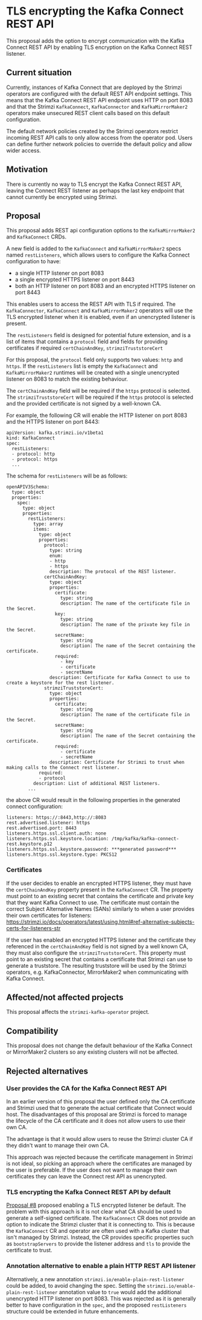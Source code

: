 # TLS encrypting the Kafka Connect REST API

This proposal adds the option to encrypt communication with the Kafka Connect REST API by enabling TLS encryption on the Kafka Connect REST listener.

## Current situation

Currently, instances of Kafka Connect that are deployed by the Strimzi operators are configured with the default REST API endpoint settings.
This means that the Kafka Connect REST API endpoint uses HTTP on port 8083 and that the Strimzi `KafkaConnect`, `KafkaConnector` and `KafkaMirrorMaker2` operators make unsecured REST client calls based on this default configuration.

The default network policies created by the Strimzi operators restrict incoming REST API calls to only allow access from the operator pod.
Users can define further network policies to override the default policy and allow wider access.

## Motivation

There is currently no way to TLS encrypt the Kafka Connect REST API, leaving the Connect REST listener as perhaps the last key endpoint that cannot currently be encrypted using Strimzi.

## Proposal

This proposal adds REST api configuration options to the `KafkaMirrorMaker2` and `KafkaConnect` CRDs.

A new field is added to the `KafkaConnect` and `KafkaMirrorMaker2` specs named `restListeners`, which allows users to configure the Kafka Connect configuration to have:
  - a single HTTP listener on port 8083
  - a single encrypted HTTPS listener on port 8443
  - both an HTTP listener on port 8083 and an encrypted HTTPS listener on port 8443
  
This enables users to access the REST API with TLS if required.
The `KafkaConnector`, `KafkaConnect` and `KafkaMirrorMaker2` operators will use the TLS encrypted listener when it is enabled, even if an unencrypted listener is present.

The `restListeners` field is designed for potential future extension, and is a list of items that contains a `protocol` field and fields for providing certificates if required `certChainAndKey`, `strimziTruststoreCert`

For this proposal, the `protocol` field only supports two values: `http` and `https`. If the `restListeners` list is empty the `KafkaConnect` and `KafkaMirrorMaker2` 
runtimes will be created with a single unencrypted listener on 8083 to match the existing behaviour.

The `certChainAndKey` field will be required if the `https` protocol is selected. The `strimziTruststoreCert` will be required if the `https` protocol is selected and the provided 
certificate is not signed by a well-known CA.

For example, the following CR will enable the HTTP listener on port 8083 and the HTTPS listener on port 8443:
```
apiVersion: kafka.strimzi.io/v1beta1
kind: KafkaConnect
spec:
  restListeners:
  - protocol: http
  - protocol: https
  ...
```

The schema for `restListeners` will be as follows:
```
openAPIV3Schema:
  type: object
  properties:
    spec:
      type: object
      properties:
        restListeners:
          type: array
          items:
            type: object
            properties:
              protocol:
                type: string
                enum:
                - http
                - https
                description: The protocol of the REST listener.
              certChainAndKey:
                type: object
                properties:
                  certificate:
                    type: string
                    description: The name of the certificate file in the Secret.
                  key:
                    type: string
                    description: The name of the private key file in the Secret.
                  secretName:
                    type: string
                    description: The name of the Secret containing the certificate.
                  required:
                    - key
                    - certificate
                    - secretName
                description: Certificate for Kafka Connect to use to create a keystore for the rest listener.
              strimziTruststoreCert:
                type: object
                properties:
                  certificate:
                    type: string
                    description: The name of the certificate file in the Secret.
                  secretName:
                    type: string
                    description: The name of the Secret containing the certificate.
                  required:
                    - certificate
                    - secretName
                description: Certificate for Strimzi to trust when making calls to the Connect rest listener.
            required:
            - protocol
          description: List of additional REST listeners.
        ...
```

the above CR would result in the following properties in the generated connect configuration:

```
listeners: https://:8443,http://:8083
rest.advertised.listener: https
rest.advertised.port: 8443
listeners.https.ssl.client.auth: none
listeners.https.ssl.keystore.location: /tmp/kafka/kafka-connect-rest.keystore.p12
listeners.https.ssl.keystore.password: ***generated password***
listeners.https.ssl.keystore.type: PKCS12
```

### Certificates

If the user decides to enable an encrypted HTTPS listener, they must have the `certChainAndKey` 
property present in the `KafkaConnect` CR. The property must point to an existing secret that contains the 
certificate and private key that they want Kafka Connect to use. The certificate must contain the correct 
Subject Alternative Names (SANs) similarly to when a user provides their own certificates for listeners:
https://strimzi.io/docs/operators/latest/using.html#ref-alternative-subjects-certs-for-listeners-str

If the user has enabled an encrypted HTTPS listener and the certificate they referenced in the `certChainAndKey` field 
is not signed by a well known CA, they must also configure the `strimziTruststoreCert`. This property must point to an 
existing secret that contains a certificate that Strimzi can use to generate a truststore. The resulting truststore will 
be used by the Strimzi operators, e.g. KafkaConnector, MirrorMaker2 when communicating with Kafka Connect.

## Affected/not affected projects

This proposal affects the `strimzi-kafka-operator` project.

## Compatibility

This proposal does not change the default behaviour of the Kafka Connect or MirrorMaker2 clusters so any existing clusters will not be affected.

## Rejected alternatives

### User provides the CA for the Kafka Connect REST API

In an earlier version of this proposal the user defined only the CA certificate and Strimzi used that to generate the actual certificate 
that Connect would host. The disadvantages of this proposal are Strimzi is forced to manage the lifecycle of the CA certificate and 
it does not allow users to use their own CA.

The advantage is that it would allow users to reuse the Strimzi cluster CA if they didn't want to manage their own CA.

This approach was rejected because the certificate management in Strimzi is not ideal, so picking an approach where the certificates 
are managed by the user is preferable. If the user does not want to manage their own certificates they can leave the Connect rest API 
as unencrypted.

### TLS encrypting the Kafka Connect REST API by default

[Proposal #8](008-tls-encrypt-the-kafka-connect-rest-api.md) proposed enabling a TLS encrypted listener be default. The problem with this approach is it is 
not clear what CA should be used to generate a self-signed certificate. The `KafkaConnect` CR does not provide an option to indicate the Strimzi cluster that 
it is connecting to. This is because the `KafkaConnect` CR and operator are often used with a Kafka cluster that isn't managed by Strimzi. Instead, the CR provides 
specific properties such as `bootstrapServers` to provide the listener address and `tls` to provide the certificate to trust.

### Annotation alternative to enable a plain HTTP REST API listener

Alternatively, a new annotation `strimzi.io/enable-plain-rest-listener` could be added, to avoid changing the spec.
Setting the `strimzi.io/enable-plain-rest-listener` annotation value to `true` would add the additional unencrypted HTTP listener on port 8083.
This was rejected as it is generally better to have configuration in the `spec`, and the proposed `restListeners` structure could be extended in future enhancements.
